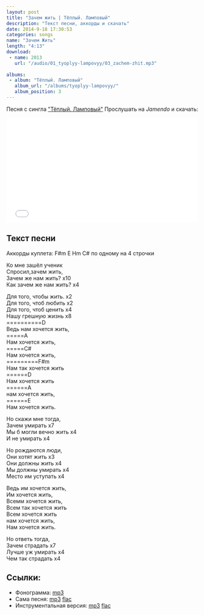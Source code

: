 ```yaml
---
layout: post
title: "Зачем жить | Тёплый. Ламповый"
description: "Текст песни, аккорды и скачать"
date: 2014-9-18 17:30:53
categories: songs
name: "Зачем Жить"
length: "4:13"
download:
 - name: 2013
   url: "/audio/01_tyoplyy-lampovyy/03_zachem-zhit.mp3"
   
albums:
 - album: "Тёплый. Ламповый"
   album_url: "/albums/tyoplyy-lampovyy/"
   album_position: 3
---
```


Песня с сингла <a target="blank" href="http://gruppa.utkorose.ru/albums/tyoplyy-lampovyy/">"Тёплый. Ламповый"</a>
Прослушать на *Jamendo* и скачать:  

<iframe id="widget" scrolling="no" frameborder="0" width="500" height="274" style="width: 500px; height: 274px;" src="//widgets.jamendo.com/v3/artist/440593?autoplay=0&layout=standard&manualWidth=400&width=400&theme=light&highlight=0&tracklist=true&tracklist_n=3&embedCode="></iframe>

## Текст песни
Аккорды куплета: F#m E Hm C# по одному на 4 строчки

Ко мне зашёл ученик  
Спросил,зачем жить,  
Зачем же нам жить? х10  
Как зачем же нам жить? х4  

Для того, чтобы жить. х2  
Для того, чтоб любить х2  
Для того, чтоб ценить х4  
Нашу грешную жизнь х8  
==========D  
Ведь нам хочется жить,  
=====A  
Нам хочется жить,  
=====C#  
Нам хочется жить,    
=========F#m  
Нам так хочется жить  
======D  
Нам хочется жить  
======A  
нам хочется жить,  
======E    
Нам хочется жить.  
 
Но скажи мне тогда,  
Зачем умирать х7  
Мы б могли вечно жить х4  
И не умирать х4  

Но рождаются люди,  
Они хотят жить х3  
Они должны жить х4  
Мы должны умирать х4  
Место им уступать х4  

Ведь им хочется жить,  
Им хочется жить,  
Всемм хочется жить,  
Всем так хочется жить  
Всем хочется жить  
нам хочется жить,  
Нам хочется жить.  

Но ответь тогда,  
Зачем страдать х7  
Лучше уж умирать х4  
Чем так страдать х4  

## Ссылки:
* Фонограмма: <a titile="скачать с GitHub" href="https://github.com/gruppa-gruppa-nsk/sources/raw/master/f5.0/zachem-jit.mp3">mp3</a>
* Сама песня: <a titile="скачать с Google Drive" href="https://drive.google.com/file/d/0B-fv7DVp2MzybVpQT2RicVF2Mm8/edit?usp=sharing">mp3</a> <a titile="скачать с Google Drive" href="https://drive.google.com/file/d/0B-fv7DVp2MzyRVZsRHpOZjk2WDA/edit?usp=sharing">flac</a>
* Инструментальная версия: <a titile="скачать с Google Drive" href="https://drive.google.com/file/d/0B-fv7DVp2MzyZGlCRV82eUwtSzA/edit?usp=sharing">mp3</a> <a titile="скачать с Google Drive" href="https://drive.google.com/file/d/0B-fv7DVp2MzySG1fYlQ1aDNXMEU/edit?usp=sharing">flac</a>
